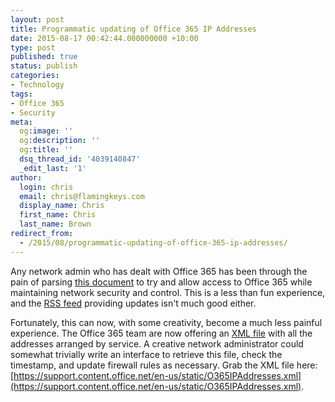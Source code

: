 ```yaml
---
layout: post
title: Programmatic updating of Office 365 IP Addresses
date: 2015-08-17 00:42:44.000000000 +10:00
type: post
published: true
status: publish
categories:
- Technology
tags:
- Office 365
- Security
meta:
  og:image: ''
  og:description: ''
  og:title: ''
  dsq_thread_id: '4039140847'
  _edit_last: '1'
author:
  login: chris
  email: chris@flamingkeys.com
  display_name: Chris
  first_name: Chris
  last_name: Brown
redirect_from:
  - /2015/08/programmatic-updating-of-office-365-ip-addresses/
---
```

Any network admin who has dealt with Office 365 has been through the pain of parsing [this document](https://support.office.com/en-us/article/Office-365-URLs-and-IP-address-ranges-8548a211-3fe7-47cb-abb1-355ea5aa88a2) to try and allow access to Office 365 while maintaining network security and control. This is a less than fun experience, and the [RSS feed](http://go.microsoft.com/fwlink/p/?linkid=236301) providing updates isn't much good either.

Fortunately, this can now, with some creativity, become a much less painful experience. The Office 365 team are now offering an [XML file](https://support.content.office.net/en-us/static/O365IPAddresses.xml) with all the addresses arranged by service. A creative network administrator could somewhat trivially write an interface to retrieve this file, check the timestamp, and update firewall rules as necessary.
Grab the XML file here: [https://support.content.office.net/en-us/static/O365IPAddresses.xml](https://support.content.office.net/en-us/static/O365IPAddresses.xml).
